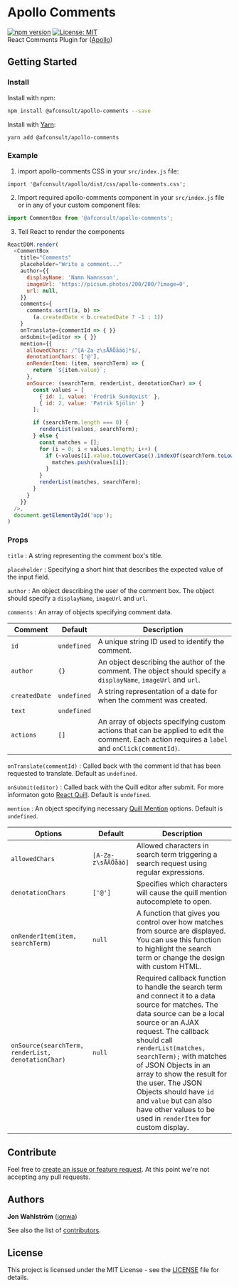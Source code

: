 # Apollo Comments
[![npm version](https://badge.fury.io/js/%40afconsult%2Fapollo-comments.svg)](https://badge.fury.io/js/%40afconsult%2Fapollo-comments)
[![License: MIT](https://img.shields.io/badge/License-MIT-yellow.svg)](https://opensource.org/licenses/MIT)
<br />
React Comments Plugin for ([Apollo](https://github.com/afconsult/apollo))

## Getting Started
### Install
Install with npm:
```bash
npm install @afconsult/apollo-comments --save
```
Install with [Yarn](https://yarnpkg.com/en/):
```bash
yarn add @afconsult/apollo-comments
```

### Example
1. import apollo-comments CSS in your ```src/index.js``` file:
```javscript
import '@afconsult/apollo/dist/css/apollo-comments.css';
```

2. Import required apollo-comments component in your ```src/index.js``` file or in any of your custom component files:
```javascript
import CommentBox from '@afconsult/apollo-comments';
```

3. Tell React to render the components
```javascript
ReactDOM.render(
  <CommentBox
    title="Comments"
    placeholder="Write a comment..."
    author={{
      displayName: 'Namn Namnsson',
      imageUrl: 'https://picsum.photos/200/200/?image=0',
      url: null,
    }}
    comments={
      comments.sort((a, b) =>
        (a.createdDate < b.createdDate ? -1 : 1))
    }
    onTranslate={commentId => { }}
    onSubmit={editor => { }}
    mention={{
      allowedChars: /^[A-Za-z\sÅÄÖåäö]*$/,
      denotationChars: ['@'],
      onRenderItem: (item, searchTerm) => {
        return `${item.value}`;
      },
      onSource: (searchTerm, renderList, denotationChar) => {
        const values = [
          { id: 1, value: 'Fredrik Sundqvist' },
          { id: 2, value: 'Patrik Sjölin' }
        ];

        if (searchTerm.length === 0) {
          renderList(values, searchTerm);
        } else {
          const matches = [];
          for (i = 0; i < values.length; i++) {
            if (~values[i].value.toLowerCase().indexOf(searchTerm.toLowerCase())) {
              matches.push(values[i]);
            }
          }
          renderList(matches, searchTerm);
        }
      }
    }}
  />,
  document.getElementById('app');
)
```

### Props
`title`
: A string representing the comment box's title.

`placeholder`
: Specifying a short hint that describes the expected value of the input field.

`author`
: An object describing the user of the comment box. The object should specify a `displayName`, `imageUrl` and `url`.

`comments`
: An array of objects specifying comment data.  

| Comment    | Default        | Description  |
| ---------- | -------------- | ------------ |
| `id` | `undefined` | A unique string ID used to identify the comment. |
| `author` | `{}` | An object describing the author of the comment. The object should specify a `displayName`, `imageUrl` and `url`. |
| `createdDate` | `undefined` | A string representation of a date for when the comment was created. |
| `text` | `undefined` | |
| `actions` | `[]` | An array of objects specifying custom actions that can be applied to edit the comment. Each action requires a `label` and `onClick(commentId)`. |

`onTranslate(commentId)`
: Called back with the comment id that has been requested to translate. Default as `undefined`.

`onSubmit(editor)`
: Called back with the Quill editor after submit. For more informaton goto [React Quill](https://github.com/zenoamaro/react-quill/blob/master/README.md). Default is `undefined`.

`mention`
: An object specifying necessary [Quill Mention](https://github.com/afconsult/quill-mention) options. Default is `undefined`.

| Options    | Default        | Description |
| ---------- | -------------- | ------------ |
| `allowedChars` | `[A-Za-z\sÅÄÖåäö]` | Allowed characters in search term triggering a search request using regular expressions. |
| `denotationChars` | `['@']` | Specifies which characters will cause the quill mention autocomplete to open. |
| `onRenderItem(item, searchTerm)` | `null` | A function that gives you control over how matches from source are displayed. You can use this function to highlight the search term or change the design with custom HTML. |
| `onSource(searchTerm, renderList, denotationChar)` | `null` |  Required callback function to handle the search term and connect it to a data source for matches. The data source can be a local source or an AJAX request. The callback should call `renderList(matches, searchTerm);` with matches of JSON Objects in an array to show the result for the user. The JSON Objects should have `id` and `value` but can also have other values to be used in `renderItem` for custom display. |

## Contribute
Feel free to [create an issue or feature request](https://github.com/afconsult/apollo-comments/issues/new).
At this point we're not accepting any pull requests.

## Authors
**Jon Wahlström** ([jonwa](https://github.com/jonwa))

See also the list of [contributors](https://github.com/afconsult/apollo-comments/contributors).

## License
This project is licensed under the MIT License - see the [LICENSE](LICENSE) file for details.

